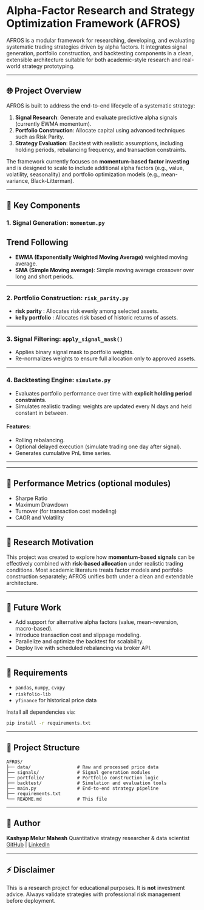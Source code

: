 # Alpha-Factor Research and Strategy Optimization Framework (AFROS)

AFROS is a modular framework for researching, developing, and evaluating systematic trading strategies driven by alpha factors. It integrates signal generation, portfolio construction, and backtesting components in a clean, extensible architecture suitable for both academic-style research and real-world strategy prototyping. 

---

## 🌐 Project Overview

AFROS is built to address the end-to-end lifecycle of a systematic strategy:

1. **Signal Research**: Generate and evaluate predictive alpha signals (currently EWMA momentum).
2. **Portfolio Construction**: Allocate capital using advanced techniques such as Risk Parity.
3. **Strategy Evaluation**: Backtest with realistic assumptions, including holding periods, rebalancing frequency, and transaction constraints.

The framework currently focuses on **momentum-based factor investing** and is designed to scale to include additional alpha factors (e.g., value, volatility, seasonality) and portfolio optimization models (e.g., mean-variance, Black-Litterman).

---

## 🔧 Key Components

### 1. Signal Generation: `momentum.py`

## Trend Following

* **EWMA (Exponentially Weighted Moving Average)** weighted moving average.
* **SMA (Simple Moving average)**: Simple moving average crossover over long and short periods.

---

### 2. Portfolio Construction: `risk_parity.py`

* **risk parity** : Allocates risk evenly among selected assets.
* **kelly portfolio** : Allocates risk based of historic returns of assets.

---

### 3. Signal Filtering: `apply_signal_mask()`

* Applies binary signal mask to portfolio weights.
* Re-normalizes weights to ensure full allocation only to approved assets.

---

### 4. Backtesting Engine: `simulate.py`

* Evaluates portfolio performance over time with **explicit holding period constraints**.
* Simulates realistic trading: weights are updated every N days and held constant in between.

#### Features:

* Rolling rebalancing.
* Optional delayed execution (simulate trading one day after signal).
* Generates cumulative PnL time series.

---
---

## 🎯 Performance Metrics (optional modules)

* Sharpe Ratio
* Maximum Drawdown
* Turnover (for transaction cost modeling)
* CAGR and Volatility

---

## 🔬 Research Motivation

This project was created to explore how **momentum-based signals** can be effectively combined with **risk-based allocation** under realistic trading conditions. Most academic literature treats factor models and portfolio construction separately; AFROS unifies both under a clean and extendable architecture.

---

## 🚀 Future Work

* Add support for alternative alpha factors (value, mean-reversion, macro-based).
* Introduce transaction cost and slippage modeling.
* Parallelize and optimize the backtest for scalability.
* Deploy live with scheduled rebalancing via broker API.

---

## 📄 Requirements

* `pandas`, `numpy`, `cvxpy`
* `riskfolio-lib`
* `yfinance` for historical price data

Install all dependencies via:

```bash
pip install -r requirements.txt
```

---

## 📁 Project Structure

```
AFROS/
├── data/                 # Raw and processed price data
├── signals/              # Signal generation modules
├── portfolio/            # Portfolio construction logic
├── backtest/             # Simulation and evaluation tools
├── main.py               # End-to-end strategy pipeline
├── requirements.txt
└── README.md             # This file
```

---

## 🌟 Author

**Kashyap Melur Mahesh**
Quantitative strategy researcher & data scientist
[GitHub](https://github.com/kashyap333) | [LinkedIn](https://linkedin.com/in/kashyapmahesh)

---

## ⚡ Disclaimer

This is a research project for educational purposes. It is **not** investment advice. Always validate strategies with professional risk management before deployment.
